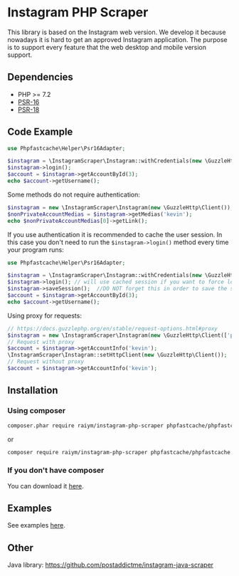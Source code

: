 # Instagram PHP Scraper
This library is based on the Instagram web version. We develop it because nowadays it is hard to get an approved Instagram application. The purpose is to support every feature that the web desktop and mobile version support. 

## Dependencies
- PHP >= 7.2
- [PSR-16](http://www.php-fig.org/psr/psr-16/)
- [PSR-18](http://www.php-fig.org/psr/psr-18/)


## Code Example
```php
use Phpfastcache\Helper\Psr16Adapter;

$instagram = \InstagramScraper\Instagram::withCredentials(new \GuzzleHttp\Client(), 'username', 'password');
$instagram->login();
$account = $instagram->getAccountById(3);
echo $account->getUsername();
```

Some methods do not require authentication: 
```php
$instagram = new \InstagramScraper\Instagram(new \GuzzleHttp\Client());
$nonPrivateAccountMedias = $instagram->getMedias('kevin');
echo $nonPrivateAccountMedias[0]->getLink();
```

If you use authentication it is recommended to cache the user session. In this case you don't need to run the `$instagram->login()` method every time your program runs:

```php
use Phpfastcache\Helper\Psr16Adapter;

$instagram = \InstagramScraper\Instagram::withCredentials(new \GuzzleHttp\Client(), 'username', 'password');
$instagram->login(); // will use cached session if you want to force login $instagram->login(true)
$instagram->saveSession();  //DO NOT forget this in order to save the session, otherwise have no sense
$account = $instagram->getAccountById(3);
echo $account->getUsername();
```

Using proxy for requests:

```php
// https://docs.guzzlephp.org/en/stable/request-options.html#proxy
$instagram = new \InstagramScraper\Instagram(new \GuzzleHttp\Client(['proxy' => 'tcp://localhost:8125']));
// Request with proxy
$account = $instagram->getAccountInfo('kevin');
\InstagramScraper\Instagram::setHttpClient(new \GuzzleHttp\Client());
// Request without proxy
$account = $instagram->getAccountInfo('kevin');
```

## Installation

### Using composer

```sh
composer.phar require raiym/instagram-php-scraper phpfastcache/phpfastcache
```
or 
```sh
composer require raiym/instagram-php-scraper phpfastcache/phpfastcache
```

### If you don't have composer
You can download it [here](https://getcomposer.org/download/).

## Examples
See examples [here](https://github.com/postaddictme/instagram-php-scraper/tree/master/examples).

## Other
Java library: https://github.com/postaddictme/instagram-java-scraper

